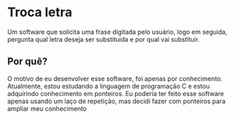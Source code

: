# Troca letra

Um software que solicita uma frase digitada pelo usuário, logo em seguida, pergunta qual letra deseja ser substituída e por qual vai substituir. 

## Por quê?

O motivo de eu desenvolver esse software, foi apenas por conhecimento. Atualmente, estou estudando a linguagem de programação C e estou adquirindo conhecimento em ponteiros. Eu poderia ter feito esse software apenas usando um laço de repetição, mas decidi fazer com ponteiros para ampliar meu conhecimento